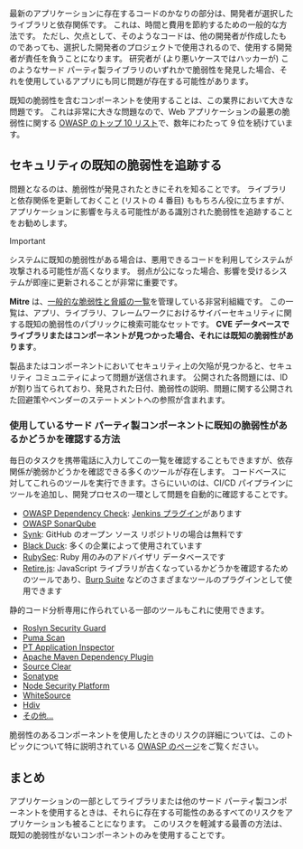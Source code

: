 最新のアプリケーションに存在するコードのかなりの部分は、開発者が選択したライブラリと依存関係です。 これは、時間と費用を節約するための一般的な方法です。 ただし、欠点として、そのようなコードは、他の開発者が作成したものであっても、選択した開発者のプロジェクトで使用されるので、使用する開発者が責任を負うことになります。 研究者が (より悪いケースではハッカーが) このようなサード パーティ製ライブラリのいずれかで脆弱性を発見した場合、それを使用しているアプリにも同じ問題が存在する可能性があります。

既知の脆弱性を含むコンポーネントを使用することは、この業界において大きな問題です。 これは非常に大きな問題なので、Web アプリケーションの最悪の脆弱性に関する [OWASP のトップ 10 リスト](https://www.owasp.org/index.php/Category:OWASP_Top_Ten_Project)で、数年にわたって 9 位を続けています。

## <a name="track-known-security-vulnerabilities"></a>セキュリティの既知の脆弱性を追跡する

問題となるのは、脆弱性が発見されたときにそれを知ることです。 ライブラリと依存関係を更新しておくこと (リストの 4 番目) ももちろん役に立ちますが、アプリケーションに影響を与える可能性がある識別された脆弱性を追跡することをお勧めします。

> [!IMPORTANT]
> システムに既知の脆弱性がある場合は、悪用できるコードを利用してシステムが攻撃される可能性が高くなります。 弱点が公になった場合、影響を受けるシステムが即座に更新されることが非常に重要です。

**Mitre** は、[一般的な脆弱性と脅威の一覧](https://cve.mitre.org)を管理している非営利組織です。 この一覧は、アプリ、ライブラリ、フレームワークにおけるサイバーセキュリティに関する既知の脆弱性のパブリックに検索可能なセットです。 **CVE データベースでライブラリまたはコンポーネントが見つかった場合、それには既知の脆弱性があります**。

製品またはコンポーネントにおいてセキュリティ上の欠陥が見つかると、セキュリティ コミュニティによって問題が送信されます。 公開された各問題には、ID が割り当てられており、発見された日付、脆弱性の説明、問題に関する公開された回避策やベンダーのステートメントへの参照が含まれます。

### <a name="how-to-verify-if-you-have-known-vulnerabilities-in-your-3rd-party-components"></a>使用しているサード パーティ製コンポーネントに既知の脆弱性があるかどうかを確認する方法

毎日のタスクを携帯電話に入力してこの一覧を確認することもできますが、依存関係が脆弱かどうかを確認できる多くのツールが存在します。 コードベースに対してこれらのツールを実行できます。さらにいいのは、CI/CD パイプラインにツールを追加し、開発プロセスの一環として問題を自動的に確認することです。

- [OWASP Dependency Check](https://www.owasp.org/index.php/OWASP_Dependency_Check): [Jenkins プラグイン](https://wiki.jenkins.io/display/JENKINS/OWASP+Dependency-Check+Plugin)があります
- [OWASP SonarQube](https://www.owasp.org/index.php/OWASP_SonarQube_Project)
- [Synk](https://snyk.io): GitHub のオープン ソース リポジトリの場合は無料です
- [Black Duck](https://www.blackducksoftware.com): 多くの企業によって使用されています
- [RubySec](https://rubysec.com): Ruby 用のみのアドバイザリ データベースです
- [Retire.js](https://github.com/retirejs/retire.js/): JavaScript ライブラリが古くなっているかどうかを確認するためのツールであり、[Burp Suite](https://www.portswigger.net) などのさまざまなツールのプラグインとして使用できます

静的コード分析専用に作られている一部のツールもこれに使用できます。

- [Roslyn Security Guard](https://dotnet-security-guard.github.io)
- [Puma Scan](https://pumascan.com)
- [PT Application Inspector](https://www.ptsecurity.com/ww-en/products/ai/)
- [Apache Maven Dependency Plugin](http://maven.apache.org/plugins/maven-dependency-plugin/)
- [Source Clear](https://www.sourceclear.com)
- [Sonatype](https://ossindex.sonatype.org)
- [Node Security Platform](https://nodesecurity.io)
- [WhiteSource](https://www.whitesourcesoftware.com/what-is-whitesource/)
- [Hdiv](https://hdivsecurity.com)
- [その他...](https://www.owasp.org/index.php/Source_Code_Analysis_Tools)

脆弱性のあるコンポーネントを使用したときのリスクの詳細については、このトピックについて特に説明されている [OWASP のページ](https://www.owasp.org/index.php/Top_10-2017_A9-Using_Components_with_Known_Vulnerabilities)をご覧ください。

## <a name="summary"></a>まとめ

アプリケーションの一部としてライブラリまたは他のサード パーティ製コンポーネントを使用するときは、それらに存在する可能性のあるすべてのリスクをアプリケーションも被ることになります。 このリスクを軽減する最善の方法は、既知の脆弱性がないコンポーネントのみを使用することです。
